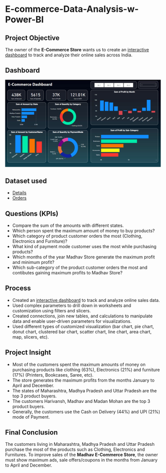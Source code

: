 # E-commerce-Data-Analysis-w-Power-BI

## **Project Objective**
The owner of the **E-Commerce Store** wants us to create an <a href="https://github.com/Rohit2350/E-commerce-Data-Analysis-w-Power-BI/blob/main/Dashboard%20Image%20.png">interactive dashboard</a> to track and analyze their online sales across India.

## **Dashboard**
![Alt text of the image](https://github.com/Rohit2350/E-commerce-Data-Analysis-w-Power-BI/blob/main/Dashboard%20Image%20.png)

## **Dataset used**

- <a href="https://github.com/Rohit2350/E-commerce-Data-Analysis-w-Power-BI/blob/main/Details.csv">Details</a>
- <a href="https://github.com/Rohit2350/E-commerce-Data-Analysis-w-Power-BI/blob/main/Orders.csv">Orders</a>


## **Questions (KPIs)**

- Compare the sum of the amounts with different states.
- Which person spent the maximum amount of money to buy products?
- Which category of product customer orders the most (Clothing, Electronics and Furniture)?
- What kind of payment mode customer uses the most while purchasing products?
- Which months of the year Madhav Store generate the maximum profit and minimum profit?
- Which sub-category of the product customer orders the most and contibutes gaining maximum profits to Madhav Store?


## **Process**

- Created an <a href="https://github.com/Rohit2350/E-commerce-Data-Analysis-w-Power-BI/blob/main/Dashboard%20Image%20.png">interactive dashboard</a> to track and analyze online sales data.
- Used complex parameters to drill down in worksheets and customization using filters and slicers.
- Created connections, join new tables, and calculations to manipulate data and enable user-driven parameters for visualizations.
- Used different types of customized visualization (bar chart, pie chart, donut chart, clustered bar chart, scatter chart, line chart, area chart, map, slicers, etc).


## **Project Insight**

- Most of the customers spent the maximum amounts of money on purchasing products like clothing (63%), Electronics (21%) and furniture (17%) (Printers, Bookcases, Saree, etc).
- The store generates the maximum profits from the months January to April and December.
- The states of Maharashtra, Madhya Pradesh and Uttar Pradesh are the top 3 product buyers.
- The customers Harivansh, Madhav and Madan Mohan are the top 3 product buyers.
- Generally, the customers use the Cash on Delivery (44%) and UPI (21%) mode of Payment.

## **Final Conclusion**

The customers living in Maharashtra, Madhya Pradesh and Uttar Pradesh purchase the most of the products such as Clothing, Electronics and Furnitures. To improve sales of the **Madhav E-Commerce Store**, the owner must show maximum ads, sale offers/coupons in the months from January to April and December.

